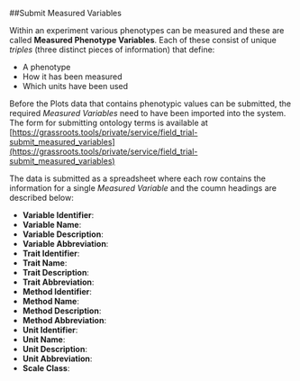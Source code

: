 ##Submit Measured Variables

Within an experiment various phenotypes can be measured and these are called **Measured Phenotype Variables**. Each of these consist of unique *triples* (three distinct pieces of information) that define:

 * A phenotype
 * How it has been measured 
 * Which units have been used

Before the Plots data that contains phenotypic values can be submitted, the required *Measured Variables* need to have been imported into the system. The form for submitting ontology terms is available at [https://grassroots.tools/private/service/field_trial-submit_measured_variables](https://grassroots.tools/private/service/field_trial-submit_measured_variables)

The data is submitted as a spreadsheet where each row contains the information for a single *Measured Variable* and the coumn headings are described below:


 * **Variable Identifier**:
 * **Variable Name**:
 * **Variable Description**:
 * **Variable Abbreviation**:
 * **Trait Identifier**:
 * **Trait Name**:
 * **Trait Description**:
 * **Trait Abbreviation**:
 * **Method Identifier**:
 * **Method Name**:
 * **Method Description**:
 * **Method Abbreviation**:
 * **Unit Identifier**:
 * **Unit Name**:
 * **Unit Description**:
 * **Unit Abbreviation**:
 * **Scale Class**:




